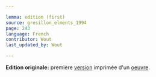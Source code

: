 ```yaml
---

lemma: edition (first)
source: gresillon_elments_1994
page: 243
language: French
contributor: Wout
last_updated_by: Wout

---
```


**Edition originale:** première [version](version.html) imprimée d'un [oeuvre](work.html).
